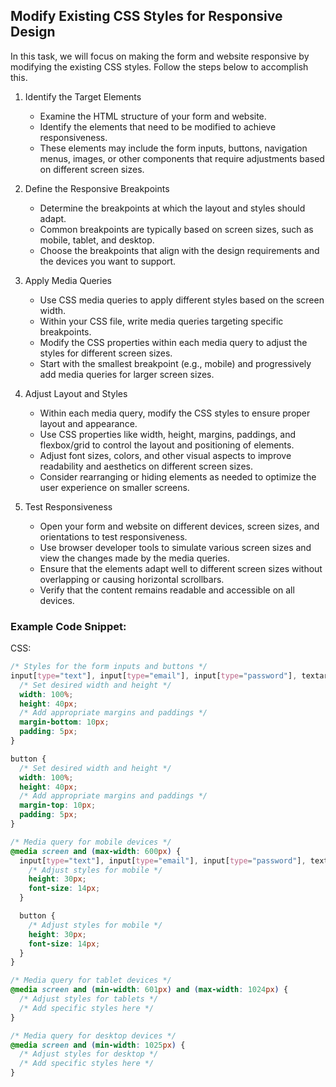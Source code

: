 

## Modify Existing CSS Styles for Responsive Design

In this task, we will focus on making the form and website responsive by modifying the existing CSS styles. Follow the steps below to accomplish this.

1. Identify the Target Elements
   - Examine the HTML structure of your form and website.
   - Identify the elements that need to be modified to achieve responsiveness.
   - These elements may include the form inputs, buttons, navigation menus, images, or other components that require adjustments based on different screen sizes.

2. Define the Responsive Breakpoints
   - Determine the breakpoints at which the layout and styles should adapt.
   - Common breakpoints are typically based on screen sizes, such as mobile, tablet, and desktop.
   - Choose the breakpoints that align with the design requirements and the devices you want to support.

3. Apply Media Queries
   - Use CSS media queries to apply different styles based on the screen width.
   - Within your CSS file, write media queries targeting specific breakpoints.
   - Modify the CSS properties within each media query to adjust the styles for different screen sizes.
   - Start with the smallest breakpoint (e.g., mobile) and progressively add media queries for larger screen sizes.

4. Adjust Layout and Styles
   - Within each media query, modify the CSS styles to ensure proper layout and appearance.
   - Use CSS properties like width, height, margins, paddings, and flexbox/grid to control the layout and positioning of elements.
   - Adjust font sizes, colors, and other visual aspects to improve readability and aesthetics on different screen sizes.
   - Consider rearranging or hiding elements as needed to optimize the user experience on smaller screens.

5. Test Responsiveness
   - Open your form and website on different devices, screen sizes, and orientations to test responsiveness.
   - Use browser developer tools to simulate various screen sizes and view the changes made by the media queries.
   - Ensure that the elements adapt well to different screen sizes without overlapping or causing horizontal scrollbars.
   - Verify that the content remains readable and accessible on all devices.

### Example Code Snippet:

CSS:
```css
/* Styles for the form inputs and buttons */
input[type="text"], input[type="email"], input[type="password"], textarea {
  /* Set desired width and height */
  width: 100%;
  height: 40px;
  /* Add appropriate margins and paddings */
  margin-bottom: 10px;
  padding: 5px;
}

button {
  /* Set desired width and height */
  width: 100%;
  height: 40px;
  /* Add appropriate margins and paddings */
  margin-top: 10px;
  padding: 5px;
}

/* Media query for mobile devices */
@media screen and (max-width: 600px) {
  input[type="text"], input[type="email"], input[type="password"], textarea {
    /* Adjust styles for mobile */
    height: 30px;
    font-size: 14px;
  }

  button {
    /* Adjust styles for mobile */
    height: 30px;
    font-size: 14px;
  }
}

/* Media query for tablet devices */
@media screen and (min-width: 601px) and (max-width: 1024px) {
  /* Adjust styles for tablets */
  /* Add specific styles here */
}

/* Media query for desktop devices */
@media screen and (min-width: 1025px) {
  /* Adjust styles for desktop */
  /* Add specific styles here */
}
```

